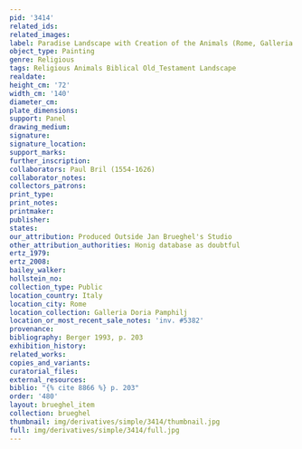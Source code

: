 ```yaml
---
pid: '3414'
related_ids: 
related_images: 
label: Paradise Landscape with Creation of the Animals (Rome, Galleria Doria Pamphili)
object_type: Painting
genre: Religious
tags: Religious Animals Biblical Old_Testament Landscape
realdate: 
height_cm: '72'
width_cm: '140'
diameter_cm: 
plate_dimensions: 
support: Panel
drawing_medium: 
signature: 
signature_location: 
support_marks: 
further_inscription: 
collaborators: Paul Bril (1554-1626)
collaborator_notes: 
collectors_patrons: 
print_type: 
print_notes: 
printmaker: 
publisher: 
states: 
our_attribution: Produced Outside Jan Brueghel's Studio
other_attribution_authorities: Honig database as doubtful
ertz_1979: 
ertz_2008: 
bailey_walker: 
hollstein_no: 
collection_type: Public
location_country: Italy
location_city: Rome
location_collection: Galleria Doria Pamphilj
location_or_most_recent_sale_notes: 'inv. #5382'
provenance: 
bibliography: Berger 1993, p. 203
exhibition_history: 
related_works: 
copies_and_variants: 
curatorial_files: 
external_resources: 
biblio: "{% cite 8866 %} p. 203"
order: '480'
layout: brueghel_item
collection: brueghel
thumbnail: img/derivatives/simple/3414/thumbnail.jpg
full: img/derivatives/simple/3414/full.jpg
---
```

